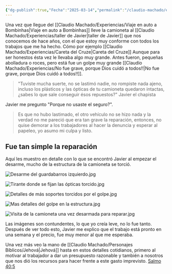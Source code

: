 ```yaml
---
{"dg-publish":true,"Fecha":"2025-03-14","permalink":"/claudio-machado/experiencias/reparando-la-camioneta/","dgPassFrontmatter":true}
---
```


Una vez que llegue del [[Claudio Machado/Experiencias/Viaje en auto a Bombinhas\|Viaje en auto a Bombinhas]] lleve la camioneta al [[Claudio Machado/Experiencias/taller de Javier\|taller de Javier]] que nos conocemos de hace años, con el que estoy muy conforme con todos los trabajos que me ha hecho. Cómo por ejemplo [[Claudio Machado/Experiencias/Careta del Cruze\|Careta del Cruze]] Aunque para ser honestos ésta vez le llevaba algo muy grande. Antes fueron, pequeñas abolladura o roces, pero está fue un golpe muy grande [[Claudio Machado/Experiencias/No fue grave, porque Dios cuidó a todos!!\|No fue grave, porque Dios cuidó a todos!!]].

>"Tuviste mucha suerte, no se lastimó nadie, no rompiste nada ajeno, incluso los plásticos y las ópticas de tu camioneta quedaron intactas, ¿sabes lo que sale conseguir ésos repuestos?" Javier el chapista 

Javier me pregunto "Porque no usaste el seguro?".

>Es que no hubo lastimado, el otro vehículo no se hizo nada y la verdad no me pareció que era tan grave la reparación, entonces, no quise demorar a los trabajadores al hacer la denuncia y esperar al papeleo, yo asumo mi culpa y listo.

## Fue tan simple la reparación 
Aquí les muestro en detalle con lo que se encontró Javier al empezar el desarme, mucho de la estructura de la camioneta se torció.

![Desarme del guardabarros izquierdo.jpg](/img/user/Personal/Im%C3%A1genes/Desarme%20del%20guardabarros%20izquierdo.jpg)

![Tirante donde se fijan las ópticas torcido.jpg](/img/user/Personal/Im%C3%A1genes/Tirante%20donde%20se%20fijan%20las%20%C3%B3pticas%20torcido.jpg)

![Detalles de más soportes torcidos por el golpe.jpg](/img/user/Personal/Im%C3%A1genes/Detalles%20de%20m%C3%A1s%20soportes%20torcidos%20por%20el%20golpe.jpg)

![Mas detalles del golpe en la estructura.jpg](/img/user/Personal/Im%C3%A1genes/Mas%20detalles%20del%20golpe%20en%20la%20estructura.jpg)

![Visita de la camioneta una vez desarmada para reparar.jpg](/img/user/Personal/Im%C3%A1genes/Visita%20de%20la%20camioneta%20una%20vez%20desarmada%20para%20reparar.jpg)

Las imágenes son contundentes, lo que yo creía leve, no lo fue tanto. Después de ver todo esto, Javier me explico que el trabajo está pronto en una semana y el precio, fue muy menor al que me esperaba.

Una vez más veo la mano de [[Claudio Machado/Personajes Bíblicos/Jehová\|Jehová]] hasta en estos detalles cotidianos, primero al motivar al trabajador a dar un presupuesto razonable y también a nosotros que nos dió los recursos para hacer frente a este gasto imprevisto. [Salmo 40:5](https://wol.jw.org/es/wol/b/r4/lp-s/nwtsty/19/40#v=19:40:5)

